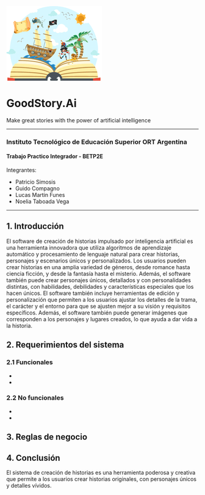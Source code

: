 ![alt text](https://github.com/psimosis/goodstory.ai/blob/main/logo_goodstoryai.png?raw=true)
# GoodStory.Ai

Make great stories with the power of artificial intelligence
***
### Instituto Tecnológico de Educación Superior ORT Argentina 
#### Trabajo Practico Integrador - BETP2E

Integrantes:

- Patricio Simosis
- Guido Compagno
- Lucas Martin Funes
- Noelia Taboada Vega

***


## 1. Introducción
El software de creación de historias impulsado por inteligencia artificial es una herramienta innovadora que utiliza algoritmos de aprendizaje automático y procesamiento de lenguaje natural para crear historias, personajes y escenarios únicos y personalizados.
Los usuarios pueden crear historias en una amplia variedad de géneros, desde romance hasta ciencia ficción, y desde la fantasía hasta el misterio. Además, el software también puede crear personajes únicos, detallados y con personalidades distintas, con habilidades, debilidades y características especiales que los hacen únicos.
El software también incluye herramientas de edición y personalización que permiten a los usuarios ajustar los detalles de la trama, el carácter y el entorno para que se ajusten mejor a su visión y requisitos específicos. Además, el software también puede generar imágenes que corresponden a los personajes y lugares creados, lo que ayuda a dar vida a la historia.

## 2. Requerimientos del sistema

### 2.1 Funcionales
-
-

### 2.2 No funcionales
-
-

## 3. Reglas de negocio

## 4. Conclusión
El sistema de creación de historias es una herramienta poderosa y creativa que permite a los usuarios crear historias originales, con personajes únicos y detalles vívidos.
